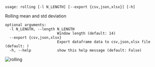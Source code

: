 ```text
usage: rolling [-l N_LENGTH] [--export {csv,json,xlsx}] [-h]
```

Rolling mean and std deviation

```
optional arguments:
  -l N_LENGTH, --length N_LENGTH
                        Window length (default: 14)
  --export {csv,json,xlsx}
                        Export dataframe data to csv,json,xlsx file (default: )
  -h, --help            show this help message (default: False)
```

![rolling](https://user-images.githubusercontent.com/25267873/112729908-75093900-8f26-11eb-9056-16bac2f54386.png)
